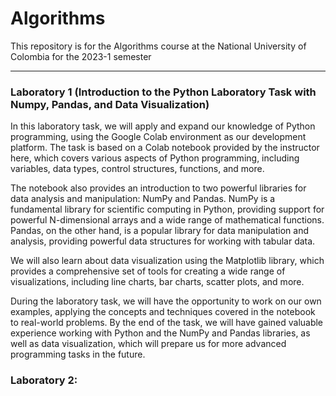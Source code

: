 # Algorithms

This repository is for the Algorithms course at the National University of Colombia for the 2023-1 semester

---

### Laboratory 1 (__Introduction to the Python Laboratory Task with Numpy, Pandas, and Data Visualization__)
In this laboratory task, we will apply and expand our knowledge of Python programming, using the Google Colab environment as our development platform. The task is based on a Colab notebook provided by the instructor here, which covers various aspects of Python programming, including variables, data types, control structures, functions, and more.

The notebook also provides an introduction to two powerful libraries for data analysis and manipulation: NumPy and Pandas. NumPy is a fundamental library for scientific computing in Python, providing support for powerful N-dimensional arrays and a wide range of mathematical functions. Pandas, on the other hand, is a popular library for data manipulation and analysis, providing powerful data structures for working with tabular data.

We will also learn about data visualization using the Matplotlib library, which provides a comprehensive set of tools for creating a wide range of visualizations, including line charts, bar charts, scatter plots, and more.

During the laboratory task, we will have the opportunity to work on our own examples, applying the concepts and techniques covered in the notebook to real-world problems. By the end of the task, we will have gained valuable experience working with Python and the NumPy and Pandas libraries, as well as data visualization, which will prepare us for more advanced programming tasks in the future.


### Laboratory 2:
